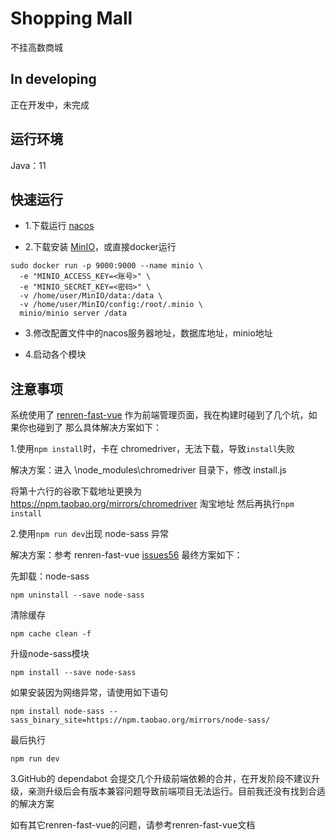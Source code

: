 # Shopping Mall

不挂高数商城

## In developing

正在开发中，未完成

## 运行环境

Java：11


## 快速运行

- 1.下载运行 [nacos](https://nacos.io/en-us/)

- 2.下载安装 [MinIO](https://min.io/)，或直接docker运行

```
sudo docker run -p 9000:9000 --name minio \
  -e "MINIO_ACCESS_KEY=<账号>" \
  -e "MINIO_SECRET_KEY=<密码>" \
  -v /home/user/MinIO/data:/data \
  -v /home/user/MinIO/config:/root/.minio \
  minio/minio server /data
```

- 3.修改配置文件中的nacos服务器地址，数据库地址，minio地址

- 4.启动各个模块


## 注意事项

系统使用了 [renren-fast-vue](https://github.com/renrenio/renren-fast-vue) 作为前端管理页面，我在构建时碰到了几个坑，如果你也碰到了
那么具体解决方案如下：

1.使用`npm install`时，卡在 chromedriver，无法下载，导致`install`失败

解决方案：进入 \node_modules\chromedriver 目录下，修改 install.js

将第十六行的谷歌下载地址更换为 https://npm.taobao.org/mirrors/chromedriver 淘宝地址
然后再执行`npm install`

2.使用`npm run dev`出现 node-sass 异常

解决方案：参考 renren-fast-vue [issues56](https://github.com/renrenio/renren-fast-vue/issues/56)
最终方案如下：

先卸载：node-sass

```
npm uninstall --save node-sass
```

清除缓存

```
npm cache clean -f
```

升级node-sass模块

```
npm install --save node-sass
```

如果安装因为网络异常，请使用如下语句

```
npm install node-sass --sass_binary_site=https://npm.taobao.org/mirrors/node-sass/
```

最后执行

```
npm run dev
```

3.GitHub的 dependabot 会提交几个升级前端依赖的合并，在开发阶段不建议升级，亲测升级后会有版本兼容问题导致前端项目无法运行。目前我还没有找到合适的解决方案


如有其它renren-fast-vue的问题，请参考renren-fast-vue文档

